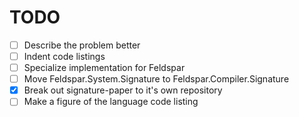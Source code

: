 # TODO

- [ ] Describe the problem better
- [ ] Indent code listings
- [ ] Specialize implementation for Feldspar
- [ ] Move Feldspar.System.Signature to Feldspar.Compiler.Signature
- [x] Break out signature-paper to it's own repository
- [ ] Make a figure of the language code listing
